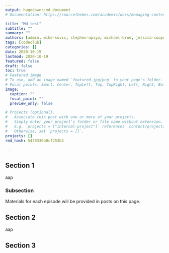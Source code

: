 ```yaml
---
output: hugodown::md_document
# Documentation: https://sourcethemes.com/academic/docs/managing-content/

title: "Md test"
subtitle: ""
summary: ""
authors: [admin, mike-sovic, stephen-opiyo, michael-broe, jessica-cooperstone]
tags: [codeclub]
categories: []
date: 2020-10-19
lastmod: 2020-10-19
featured: false
draft: false
toc: true
# Featured image
# To use, add an image named `featured.jpg/png` to your page's folder.
# Focal points: Smart, Center, TopLeft, Top, TopRight, Left, Right, BottomLeft, Bottom, BottomRight.
image:
  caption: ""
  focal_point: ""
  preview_only: false

# Projects (optional).
#   Associate this post with one or more of your projects.
#   Simply enter your project's folder or file name without extension.
#   E.g. `projects = ["internal-project"]` references `content/project/deep-learning/index.md`.
#   Otherwise, set `projects = []`.
projects: []
rmd_hash: 5428330b0cf253b4

---
```


Section 1
---------

aap

### Subsection

Materials for each episode will be provided in posts on this page.

Section 2
---------

aap

Section 3
---------

<br/> <br/> <br/> <br/> <br/> <br/> <br/>

